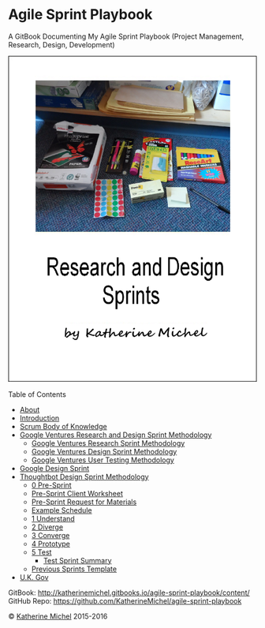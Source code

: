 # Agile Sprint Playbook

A GitBook Documenting My Agile Sprint Playbook (Project Management, Research, Design, Development)

![](cover.jpg)

Table of Contents
* [About](README.md)
* [Introduction](introduction.md)
* [Scrum Body of Knowledge](scrum-body-of-knowledge/scrum-body-of-knowledge.md)
* [Google Ventures Research and Design Sprint Methodology](google-ventures/google-ventures-research-and-design-sprint-methodology.md)
   * [Google Ventures Research Sprint Methodology](google-ventures/google-ventures-research-sprint-methodology.md)
   * [Google Ventures Design Sprint Methodology](google-ventures/google-ventures-design-sprint-methodology.md)
   * [Google Ventures User Testing Methodology](google-ventures/google-ventures-user-testing-methodology.md)
* [Google Design Sprint](google/google-design-sprint.md)
* [Thoughtbot Design Sprint Methodology](thoughtbot/thoughtbot-design-sprint-methodology.md)
   * [0 Pre-Sprint](thoughtbot/0-pre-sprint.md)
   * [Pre-Sprint Client Worksheet](thoughtbot/0-pre-sprint-client-worksheet.md)
   * [Pre-Sprint Request for Materials](thoughtbot/0-pre-sprint-request-for-materials.md)
   * [Example Schedule](thoughtbot/example-schedule.md)
   * [1 Understand](thoughtbot/1-understand.md)
   * [2 Diverge](thoughtbot/2-diverge.md)
   * [3 Converge](thoughtbot/3-converge.md)
   * [4 Prototype](thoughtbot/4-prototype.md)
   * [5 Test](thoughtbot/5-test.md)
       * [Test Sprint Summary](thoughtbot/5-test-sprint-summary.md)
   * [Previous Sprints Template](previous-sprints-template.md)
* [U.K. Gov](uk-gov/uk-gov.md)

GitBook: http://katherinemichel.gitbooks.io/agile-sprint-playbook/content/
<br> 
GitHub Repo: https://github.com/KatherineMichel/agile-sprint-playbook

© [Katherine Michel](https://twitter.com/katimichel) 2015-2016
